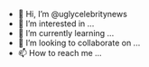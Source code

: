 - 👋 Hi, I’m @uglycelebritynews
- 👀 I’m interested in ...
- 🌱 I’m currently learning ...
- 💞️ I’m looking to collaborate on ...
- 📫 How to reach me ...

<!---
uglycelebritynews/uglycelebritynews is a ✨ special ✨ repository because its `README.md` (this file) appears on your GitHub profile.
You can click the Preview link to take a look at your changes.
--->
